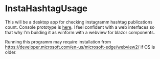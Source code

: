 # InstaHashtagUsage
This will be a desktop app for checking instagramm hashtag publications count. Console prototype is [here](https://github.com/keepdream1ng/scrapInstagramHashtag).
I feel confident with a web interfaces so that why I'm building it as winform with a webview for blazor components.

Running this programm may require installation from https://developer.microsoft.com/en-us/microsoft-edge/webview2/ if OS is older.